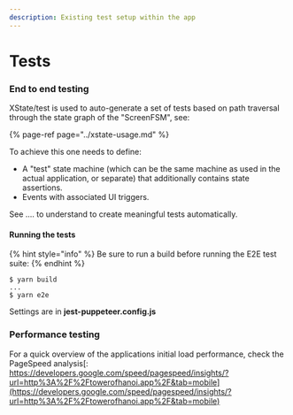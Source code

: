```yaml
---
description: Existing test setup within the app
---
```


# Tests

### **End to end testing**

XState/test is used to auto-generate a set of tests based on path traversal through the state graph of the "ScreenFSM", see: 

{% page-ref page="../xstate-usage.md" %}

To achieve this one needs to define:

* A "test" state machine \(which can be the same machine as used in the actual application, or separate\) that additionally contains state assertions.
* Events with associated UI triggers.

See .... to understand to create meaningful tests automatically.



#### Running the tests

{% hint style="info" %}
Be sure to run a build before running the E2E test suite:
{% endhint %}

```text
$ yarn build
... 
$ yarn e2e
```

Settings are in **jest-puppeteer.config.js**





### Performance testing

For a quick overview of the applications initial load performance, check the PageSpeed analysis[: https://developers.google.com/speed/pagespeed/insights/?url=http%3A%2F%2Ftowerofhanoi.app%2F&tab=mobile](https://developers.google.com/speed/pagespeed/insights/?url=http%3A%2F%2Ftowerofhanoi.app%2F&tab=mobile)



